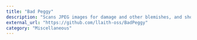 ```yaml
---
title: "Bad Peggy"
description: "Scans JPEG images for damage and other blemishes, and shows the results and image instantly. It allows you to find such broken files quickly, inspect and then either delete or move them to a different location."
external_url: "https://github.com/llaith-oss/BadPeggy"
category: "Miscellaneous"
---
```

